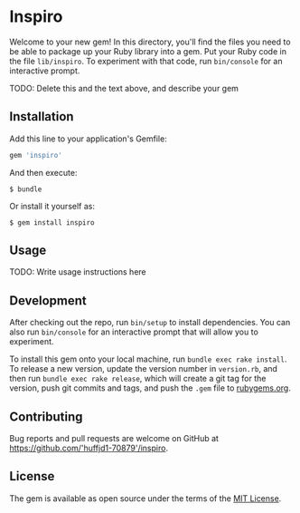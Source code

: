 # Inspiro

Welcome to your new gem! In this directory, you'll find the files you need to be able to package up your Ruby library into a gem. Put your Ruby code in the file `lib/inspiro`. To experiment with that code, run `bin/console` for an interactive prompt.

TODO: Delete this and the text above, and describe your gem

## Installation

Add this line to your application's Gemfile:

```ruby
gem 'inspiro'
```

And then execute:

    $ bundle

Or install it yourself as:

    $ gem install inspiro

## Usage

TODO: Write usage instructions here

## Development

After checking out the repo, run `bin/setup` to install dependencies. You can also run `bin/console` for an interactive prompt that will allow you to experiment.

To install this gem onto your local machine, run `bundle exec rake install`. To release a new version, update the version number in `version.rb`, and then run `bundle exec rake release`, which will create a git tag for the version, push git commits and tags, and push the `.gem` file to [rubygems.org](https://rubygems.org).

## Contributing

Bug reports and pull requests are welcome on GitHub at https://github.com/'huffjd1-70879'/inspiro.


## License

The gem is available as open source under the terms of the [MIT License](http://opensource.org/licenses/MIT).

